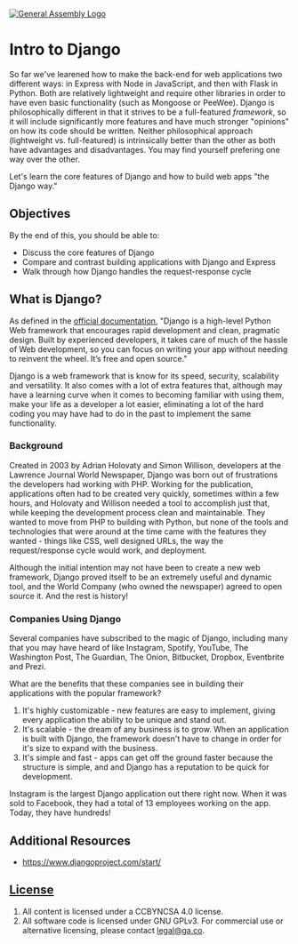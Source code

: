[![General Assembly Logo](https://camo.githubusercontent.com/1a91b05b8f4d44b5bbfb83abac2b0996d8e26c92/687474703a2f2f692e696d6775722e636f6d2f6b6538555354712e706e67)](https://generalassemb.ly/education/web-development-immersive)

# Intro to Django

So far we've learened how to make the back-end for web applications two different ways: in Express with Node in JavaScript, and then with Flask in Python. Both are relatively lightweight and require other libraries in order to have even basic functionality (such as Mongoose or PeeWee). Django is philosophically different in that it strives to be a full-featured *framework*, so it will include significantly more features and have much stronger "opinions" on how its code should be written. Neither philosophical approach (lightweight vs. full-featured) is intrinsically better than the other as both have advantages and disadvantages. You may find yourself prefering one way over the other.

Let's learn the core features of Django and how to build web apps "the Django
way."

## Objectives

By the end of this, you should be able to:

* Discuss the core features of Django
* Compare and contrast building applications with Django and Express
* Walk through how Django handles the request-response cycle

## What is Django?

As defined in the [official documentation](https://www.djangoproject.com/), "Django is a high-level Python Web framework that encourages rapid development and clean, pragmatic design. Built by experienced developers, it takes care of much of the hassle of Web development, so you can focus on writing your app without needing to reinvent the wheel. It’s free and open source."

Django is a web framework that is know for its speed, security, scalability and versatility. It also comes with a lot of extra features that, although may have a learning curve when it comes to becoming familiar with using them, make your life as a developer a lot easier, eliminating a lot of the hard coding you may have had to do in the past to implement the same functionality.

### Background

Created in 2003 by Adrian Holovaty and Simon Willison, developers at the Lawrence Journal World Newspaper, Django was born out of frustrations the developers had working with PHP. Working for the publication, applications often had to be created very quickly, sometimes within a few hours, and Holovaty and Willison needed a tool to accomplish just that, while keeping the development process clean and maintainable. They wanted to move from PHP to building with Python, but none of the tools and technologies that were around at the time came with the features they wanted - things like CSS, well designed URLs, the way the request/response cycle would work, and deployment. 

Although the initial intention may not have been to create a new web framework, Django proved itself to be an extremely useful and dynamic tool, and the World Company (who owned the newspaper) agreed to open source it. And the rest is history!

### Companies Using Django

Several companies have subscribed to the magic of Django, including many that you may have heard of like Instagram, Spotify, YouTube, The Washington Post, The Guardian, The Onion, Bitbucket, Dropbox, Eventbrite and Prezi.

What are the benefits that these companies see in building their applications with the popular framework?

1. It's highly customizable - new features are easy to implement, giving every application the ability to be unique and stand out.
1. It's scalable - the dream of any business is to grow. When an application is built with Django, the framework doesn't have to change in order for it's size to expand with the business.
1. It's simple and fast - apps can get off the ground faster because the structure is simple, and and Django has a reputation to be quick for development.

Instagram is the largest Django application out there right now. When it was sold to Facebook, they had a total of 13 employees working on the app. Today, they have hundreds!

## Additional Resources

* https://www.djangoproject.com/start/

## [License](LICENSE)

1.  All content is licensed under a CC­BY­NC­SA 4.0 license.
1.  All software code is licensed under GNU GPLv3. For commercial use or
    alternative licensing, please contact legal@ga.co.
